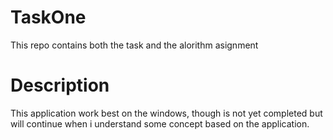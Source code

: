 # TaskOne
This repo contains both the task and the alorithm asignment
# Description
This application work best on the windows, though is not yet completed but will continue when i understand some concept based on the application.
